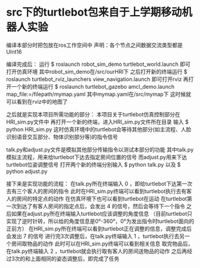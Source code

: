 
# src下的turtlebot包来自于上学期移动机器人实验
编译本部分时把包放在ros工作空间中
声明：各个节点之间数据交流类型都是 UInt16

编译完成后：
运行 $ roslaunch robot_sim_demo turtlebot_world.launch 即可打开仿真环境
其中robot_sim_demo在/src/ourHRI下
之后打开新的终端运行 $ roslaunch turtlebot_rviz_launchers view_navigation.launch 即可打开rviz
再打开一个新的终端运行 $ roslaunch turtlebot_gazebo amcl_demo.launch map_file:=/filepath/mymap.yaml
其中mymap.yaml在/src/mymap下
这时候就可以看到在rviz中的地图了

之后就是实现本项目所需功能的部分：
本项目关于turtlebot仿真控制部分在HRI_sim.py文件中
再打开一个新的终端，进入HRI_sim.py文件所在目录
输入 $ python HRI_sim.py
这时仿真环境中的turtlebot会等待其他部分(如主流程、人脸识别语音交互部分、物体识别部分等)的指令信号

talk.py和adjust.py文件是模拟其他部分传输指令以测试本部分的功能
其中talk.py模拟主流程，用来给turtlebot下达去指定房间位置的信号
而adjust.py用来下达turtlebot位姿调整信号
打开两个新的终端分别输入 $ python talk.py  以及 $ python adjust.py

接下来是实现功能的流程：
在talk.py所在终端输入 0 ，即给turtlebot下达第一次去有三个客人的房间的指令
此时在HRI_sim.py终端可以看到turtlebot执行去有客人的房间的特定点的动作
在仿真环境下也可以看到turtlebot在运动
在turtlebot第一次到达了有客人房间的指定点后，会发出 4 的信号，然后会等待下一个指令
之后如果在adjust.py所在终端输入turtlebot应该调整的角度信息
（目前turtlebot只实现了逆时针转，所以给的角度信息是0°-360°，0°为发出指令时turtlebot面向的正前方）
在HRI_sim.py所在终端可以看到turtlebot正在调整的信息，调整完成后会发出 7 的信号
进行完3次调整后，在talk.py终端输入 1 ，turtlebot执行去另一个房间取物品的动作
此时可以在HRI_sim.py终端可以看到相关信息
取完物品后，在talk.py终端输入 2 ，turtlebot就会执行取有客人的房间送物品的动作
之后再经过3次的和上面相同的姿态调整后，即完成了任务